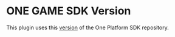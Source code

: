 # ONE GAME SDK Version

This plugin uses this [version](https://git.i3d.net/one/ardentblue/one-game-sdk/-/commit/65d59a7a8b65e35fd0e4579d3537d553c96f9bdb) of the One Platform SDK repository.
